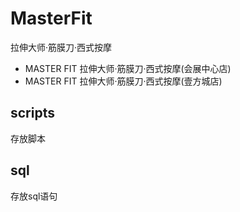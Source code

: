 # MasterFit
拉伸大师·筋膜刀·西式按摩
* MASTER FIT 拉伸大师·筋膜刀·西式按摩(会展中心店)
* MASTER FIT 拉伸大师·筋膜刀·西式按摩(壹方城店)

## scripts
存放脚本

## sql
存放sql语句

